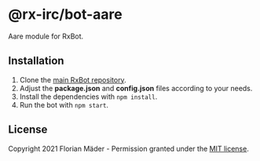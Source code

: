 # @rx-irc/bot-aare
Aare module for RxBot.

## Installation
1. Clone the [main RxBot repository](https://github.com/rx-irc/bot).
2. Adjust the **package.json** and **config.json** files according to your needs.
3. Install the dependencies with `npm install`.
4. Run the bot with `npm start`.

## License
Copyright 2021 Florian Mäder - Permission granted under the [MIT license](LICENSE).
